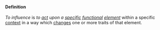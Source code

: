 #### Definition

*To influence* is *to [act](https://github.com/gcassel/Modular-Organization-Terminology/blob/master/terms/act.md) upon a [specific](https://github.com/gcassel/Modular-Organization-Terminology/blob/master/terms/specific.md) [functional](https://github.com/gcassel/Modular-Organization-Terminology/blob/master/terms/function.md) [element](https://github.com/gcassel/Modular-Organization-Terminology/blob/master/terms/element.md)* within a specific [context](https://github.com/gcassel/Modular-Organization-Terminology/blob/master/terms/context.md) in a way which [changes](https://github.com/gcassel/Modular-Organization-Terminology/blob/master/terms/change.md) one or more traits of that element.
